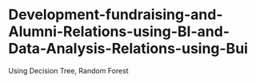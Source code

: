 # Development-fundraising-and-Alumni-Relations-using-BI-and-Data-Analysis-Relations-using-Bui
Using Decision Tree, Random Forest
